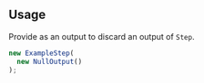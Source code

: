 ## Usage

Provide as an output to discard an output of `Step`.

```typescript
new ExampleStep(
  new NullOutput()
);
```
